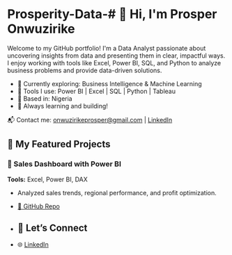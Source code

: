 # Prosperity-Data-# 👋 Hi, I'm Prosper Onwuzirike 

Welcome to my GitHub portfolio! I'm a Data Analyst passionate about uncovering insights from data and presenting them in clear, impactful ways. I enjoy working with tools like Excel, Power BI, SQL, and Python to analyze business problems and provide data-driven solutions.

- 💼 Currently exploring: Business Intelligence & Machine Learning
- 🔧 Tools I use: Power BI | Excel | SQL | Python | Tableau
- 📍 Based in: Nigeria
- 🧠 Always learning and building!
  
📬 Contact me: onwuzirikeprosper@gmail.com | [LinkedIn](http://linkedin.com/in/onwuzirike-prosper-55897b261)

## 📁 My Featured Projects

### 📌 Sales Dashboard with Power BI
**Tools:** Excel, Power BI, DAX  
- Analyzed sales trends, regional performance, and profit optimization.  
- [📂 GitHub Repo](https://github.com/prosper736/sales-dashboard)

- ## 🔗 Let’s Connect
- 🌐 [LinkedIn](http://linkedin.com/in/onwuzirike-prosper-55897b261)
